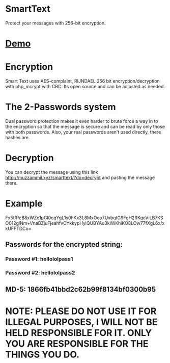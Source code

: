 # SmartText
Protect your messages with 256-bit encryption.
# [Demo](http://muzzammil.xyz/smarttext/?github)
# Encryption
Smart Text uses AES-complaint, RIJNDAEL 256 bit encryption/decryption with php_mcrypt with CBC. Its open source and can be adjusted as needed.
# The 2-Passwords system
Dual password protection makes it even harder to brute force a way in to the encryption so that the message is secure and can be read by only those with both passwords. Also, your real passwords aren't used directly, there hashes are.
# Decryption
You can decrypt the message using this link http://muzzammil.xyz/smarttext/?do=decrypt and pasting the message there.


# Example
Fx5tfPeB8xWZe1pGl0eqYgL1s0hKx3L8MxOco7UxbqtG9FgH2RKqcViLB7KSO012glNm+VnaBZjuFjeahfvOYkkypHyiQUBYAu3kWiKhiKO8LOw77fXgL6x/xkUFFTDCo=
## Passwords for the encrypted string:
### Password #1: hellololpass1
### Password #2: hellololpass2
## MD-5: 1866fb41bbd2c62b99f8134bf0300b95


# NOTE: PLEASE DO NOT USE IT FOR ILLEGAL PURPOSES, I WILL NOT BE HELD RESPONSIBLE FOR IT. ONLY YOU ARE RESPONSIBLE FOR THE THINGS YOU DO.

